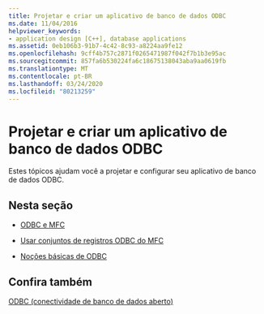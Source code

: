 ```yaml
---
title: Projetar e criar um aplicativo de banco de dados ODBC
ms.date: 11/04/2016
helpviewer_keywords:
- application design [C++], database applications
ms.assetid: 0eb106b3-91b7-4c42-8c93-a8224aa9fe12
ms.openlocfilehash: 9cff4b757c2871f0265471987f042f7b1b3e95ac
ms.sourcegitcommit: 857fa6b530224fa6c18675138043aba9aa0619fb
ms.translationtype: MT
ms.contentlocale: pt-BR
ms.lasthandoff: 03/24/2020
ms.locfileid: "80213259"
---
```

# <a name="design-and-create-an-odbc-database-application"></a>Projetar e criar um aplicativo de banco de dados ODBC

Estes tópicos ajudam você a projetar e configurar seu aplicativo de banco de dados ODBC.

## <a name="in-this-section"></a>Nesta seção

- [ODBC e MFC](../../data/odbc/odbc-and-mfc.md)

- [Usar conjuntos de registros ODBC do MFC](../../data/odbc/use-mfc-odbc-recordsets.md)

- [Noções básicas de ODBC](../../data/odbc/odbc-basics.md)

## <a name="see-also"></a>Confira também

[ODBC (conectividade de banco de dados aberto)](../../data/odbc/open-database-connectivity-odbc.md)
